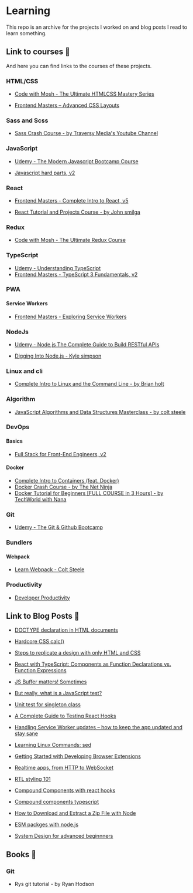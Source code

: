 # Learning

This repo is an archive for the projects I worked on and blog posts I read to learn something.

## Link to courses :rocket:

And here you can find links to the courses of these projects.

### HTML/CSS

- [Code with Mosh - The Ultimate HTMLCSS Mastery Series](https://codewithmosh.com/p/the-ultimate-html-css)

- [Frontend Masters – Advanced CSS Layouts](https://frontendmasters.com/courses/advanced-css-layouts/)

### Sass and Scss

- [Sass Crash Course - by Traversy Media's Youtube Channel](https://www.youtube.com/watch?v=nu5mdN2JIwM)

### JavaScript

- [Udemy - The Modern Javascript Bootcamp Course](https://www.udemy.com/course/javascript-beginners-complete-tutorial/)

- [Javascript hard parts, v2](https://frontendmasters.com/courses/javascript-hard-parts-v2/)

### React

- [Frontend Masters - Complete Intro to React, v5](https://frontendmasters.com/courses/complete-react-v5/)

- [React Tutorial and Projects Course - by John smilga](https://www.udemy.com/course/react-tutorial-and-projects-course/)

### Redux

- [Code with Mosh - The Ultimate Redux Course](https://codewithmosh.com/p/ultimate-redux)

### TypeScript

- [Udemy - Understanding TypeScript](https://www.udemy.com/course/understanding-typescript/)
- [Frontend Masters - TypeScript 3 Fundamentals, v2](https://frontendmasters.com/courses/typescript-v2/)

### PWA

#### Service Workers

- [Frontend Masters - Exploring Service Workers](https://frontendmasters.com/courses/service-workers/)

### NodeJs

- [Udemy - Node.js The Complete Guide to Build RESTful APIs](https://www.udemy.com/course/nodejs-master-class/)

- [Digging Into Node.js - Kyle simpson](https://frontendmasters.com/courses/digging-into-node/)

### Linux and cli

- [Complete Intro to Linux and the Command Line - by Brian holt](https://frontendmasters.com/workshops/complete-linux-cli/)

### Algorithm

- [JavaScript Algorithms and Data Structures Masterclass - by colt steele](https://www.udemy.com/course/js-algorithms-and-data-structures-masterclass/)

### DevOps

#### Basics

- [Full Stack for Front-End Engineers, v2](https://frontendmasters.com/workshops/full-stack-v2)

#### Docker

- [Complete Intro to Containers (feat. Docker)](https://frontendmasters.com/courses/complete-intro-containers/)
- [Docker Crash Course - by The Net Ninja](https://www.youtube.com/watch?v=31ieHmcTUOk&list=PL4cUxeGkcC9hxjeEtdHFNYMtCpjNBm3h7)
- [Docker Tutorial for Beginners [FULL COURSE in 3 Hours] - by TechWorld with Nana](https://www.youtube.com/watch?v=3c-iBn73dDE)

### Git

- [Udemy - The Git & Github Bootcamp](https://www.udemy.com/course/git-and-github-bootcamp/)

### Bundlers

#### Webpack

- [Learn Webpack - Colt Steele](https://www.youtube.com/watch?v=3On5Z0gjf4U&list=PLblA84xge2_zwxh3XJqy6UVxS60YdusY8)

### Productivity

- [Developer Productivity](https://frontendmasters.com/courses/developer-productivity/)

## Link to Blog Posts :memo:

- [DOCTYPE declaration in HTML documents](https://virgool.io/@MaryamHeydarian/doctype-declaration-in-html-documents-oslgnrvb8jey)

- [Hardcore CSS calc()](https://medium.com/buildit/hardcore-css-calc-bdfb0162993c)

- [Steps to replicate a design with only HTML and CSS](https://devchallenges-blogs.web.app/how-to-replicate-design/)

- [React with TypeScript: Components as Function Declarations vs. Function Expressions](https://blog.echobind.com/react-with-typescript-components-as-function-declarations-vs-function-expressions-e433ac8d6938)

- [JS Buffer matters! Sometimes](https://medium.com/front-end-weekly/js-buffers-matter-sometimes-56150a35417f)

- [But really, what is a JavaScript test?](https://kentcdodds.com/blog/but-really-what-is-a-javascript-test)
- [Unit test for singleton class](https://www.technicalfeeder.com/2020/10/unit-test-for-singleton-class/)
- [A Complete Guide to Testing React Hooks](https://www.toptal.com/react/testing-react-hooks-tutorial)

- [Handling Service Worker updates – how to keep the app updated and stay sane](https://whatwebcando.today/articles/handling-service-worker-updates/)

- [Learning Linux Commands: sed](https://linuxconfig.org/learning-linux-commands-sed)

- [Getting Started with Developing Browser Extensions](https://medium.com/@TusharKanjariya/getting-started-with-developing-browser-extensions-eb4a7d8658b3)

- [Realtime apps, from HTTP to WebSocket](https://engineering.snapp.ir/%D8%A7%D9%BE%D9%84%DB%8C%DA%A9%DB%8C%D8%B4%D9%86-%D9%87%D8%A7%DB%8C-real-time-%D8%A7%D8%B2-http-%D8%AA%D8%A7-websocket-rh73jq5sursn)

- [RTL styling 101](https://rtlstyling.com/posts/rtl-styling)

- [Compound Components with react hooks](https://kentcdodds.com/blog/compound-components-with-react-hooks)

- [Compound components typescript](https://blog.martindidiego.com/compound-components-typescript)

- [How to Download and Extract a Zip File with Node](https://digitaldrummerj.me/node-download-zip-and-extract/)

- [ESM packges with node.js](https://gist.github.com/sindresorhus/a39789f98801d908bbc7ff3ecc99d99c)

- [System Design for advanced beginnners](https://robertheaton.com/2020/04/06/systems-design-for-advanced-beginners/)

## Books :book:

### Git

- Rys git tutorial - by Ryan Hodson
